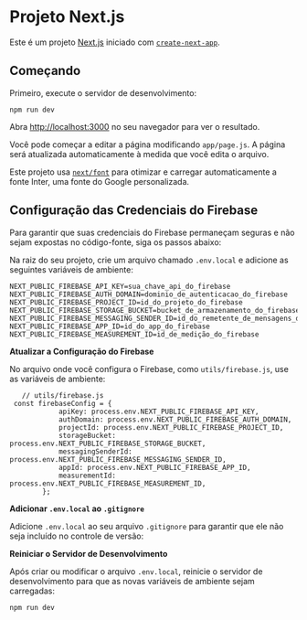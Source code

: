 # Projeto Next.js

Este é um projeto [Next.js](https://nextjs.org/) iniciado com [`create-next-app`](https://github.com/vercel/next.js/tree/canary/packages/create-next-app).

## Começando

Primeiro, execute o servidor de desenvolvimento:

    npm run dev

Abra [http://localhost:3000](http://localhost:3000) no seu navegador para ver o resultado.

Você pode começar a editar a página modificando `app/page.js`. A página será atualizada automaticamente à medida que você edita o arquivo.

Este projeto usa [`next/font`](https://nextjs.org/docs/basic-features/font-optimization) para otimizar e carregar automaticamente a fonte Inter, uma fonte do Google personalizada.

## Configuração das Credenciais do Firebase

Para garantir que suas credenciais do Firebase permaneçam seguras e não sejam expostas no código-fonte, siga os passos abaixo:
    
 Na raiz do seu projeto, crie um arquivo chamado `.env.local` e adicione as seguintes variáveis de ambiente:
    

    NEXT_PUBLIC_FIREBASE_API_KEY=sua_chave_api_do_firebase
    NEXT_PUBLIC_FIREBASE_AUTH_DOMAIN=dominio_de_autenticacao_do_firebase
    NEXT_PUBLIC_FIREBASE_PROJECT_ID=id_do_projeto_do_firebase
    NEXT_PUBLIC_FIREBASE_STORAGE_BUCKET=bucket_de_armazenamento_do_firebase
    NEXT_PUBLIC_FIREBASE_MESSAGING_SENDER_ID=id_do_remetente_de_mensagens_do_firebase
    NEXT_PUBLIC_FIREBASE_APP_ID=id_do_app_do_firebase
    NEXT_PUBLIC_FIREBASE_MEASUREMENT_ID=id_de_medição_do_firebase

   
       
**Atualizar a Configuração do Firebase**
    
 No arquivo onde você configura o Firebase, como `utils/firebase.js`, use as variáveis de ambiente:

    
   

       // utils/firebase.js
     const firebaseConfig = {
                apiKey: process.env.NEXT_PUBLIC_FIREBASE_API_KEY,
                authDomain: process.env.NEXT_PUBLIC_FIREBASE_AUTH_DOMAIN,
                projectId: process.env.NEXT_PUBLIC_FIREBASE_PROJECT_ID,
                storageBucket: process.env.NEXT_PUBLIC_FIREBASE_STORAGE_BUCKET,
                messagingSenderId: process.env.NEXT_PUBLIC_FIREBASE_MESSAGING_SENDER_ID,
                appId: process.env.NEXT_PUBLIC_FIREBASE_APP_ID,
                measurementId: process.env.NEXT_PUBLIC_FIREBASE_MEASUREMENT_ID,
            };
        

 
    
**Adicionar `.env.local` ao `.gitignore`**
    
  Adicione `.env.local` ao seu arquivo `.gitignore` para garantir que ele não seja incluído no controle de versão:

   **Reiniciar o Servidor de Desenvolvimento**
    
   Após criar ou modificar o arquivo `.env.local`, reinicie o servidor de desenvolvimento para que as novas variáveis de ambiente sejam carregadas:

    
    npm run dev
